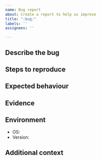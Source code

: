 ```yaml
---
name: Bug report
about: Create a report to help us improve
title: ":bug:"
labels: ''
assignees: ''

---
```


## Describe the bug

<!---A clear and concise description of what the bug is.--->

## Steps to reproduce

<!---
Steps to reproduce the behaviour including any input files
--->

## Expected behaviour

<!--- A clear and concise description of what you expected to happen. --->

## Evidence
<!--- Tracebacks or screenshots. --->

## Environment

- OS: <!-- [e.g. Ubuntu 18.04] -->
- Version: <!-- [e.g. 3.0.0] -->

## Additional context

<!-- Add any other context about the problem here. -->

